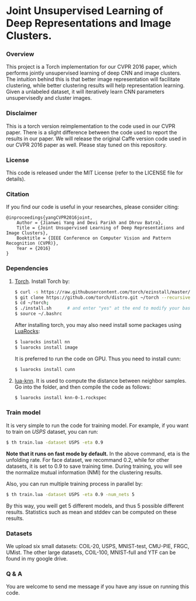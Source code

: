 # Joint Unsupervised Learning of Deep Representations and Image Clusters.

### Overview

This project is a Torch implementation for our CVPR 2016 paper, which performs jointly unsupervised learning of deep CNN and image clusters. The intuition behind this is that better image representation will facilitate clustering, while better clustering results will help representation learning. Given a unlabeled dataset, it will iteratively learn CNN parameters unsupervisedly and cluster images.

### Disclaimer
This is a torch version reimplementation to the code used in our CVPR paper. There is a slight difference between the code used to report the results in our paper. We will release the original Caffe version code used in our CVPR 2016 paper as well. Please stay tuned on this repository.

### License

This code is released under the MIT License (refer to the LICENSE file for details).

### Citation
If you find our code is useful in your researches, please consider citing:

    @inproceedings{yangCVPR2016joint,
        Author = {Jianwei Yang and Devi Parikh and Dhruv Batra},
        Title = {Joint Unsupervised Learning of Deep Representations and Image Clusters},
        Booktitle = {IEEE Conference on Computer Vision and Pattern Recognition (CVPR)},
        Year = {2016}
    }

### Dependencies

1. [Torch](http://torch.ch/). Install Torch by:

   ```bash
   $ curl -s https://raw.githubusercontent.com/torch/ezinstall/master/install-deps | bash
   $ git clone https://github.com/torch/distro.git ~/torch --recursive
   $ cd ~/torch; 
   $ ./install.sh      # and enter "yes" at the end to modify your bashrc
   $ source ~/.bashrc
   ```

   After installing torch, you may also need install some packages using [LuaRocks](https://luarocks.org/):

   ```bash
   $ luarocks install nn
   $ luarocks install image 
   ```

   It is preferred to run the code on GPU. Thus you need to install cunn:

   ```bash
   $ luarocks install cunn
   ```

2. [lua-knn](https://github.com/Saulzar/lua-knn). It is used to compute the distance between neighbor samples. Go into the folder, and then compile the code as follows:

   ```bash
   $ luarocks install knn-0-1.rockspec 
   ```

### Train model

It is very simple to run the code for training model. For example, if you want to train on *USPS* dataset, you can run:

   ```bash
   $ th train.lua -dataset USPS -eta 0.9
   ```

**Note that it runs on fast mode by default.** In the above command, eta is the unfolding rate. For face dataset, we recommand 0.2, while for other datasets, it is set to 0.9 to save training time. During training, you will see the normalize mutual information (NMI) for the clustering results.

Also, you can run multiple training process in parallel by:

   ```bash
   $ th train.lua -dataset USPS -eta 0.9 -num_nets 5
   ```

By this way, you weill get 5 different models, and thus 5 possible different results. Statistics such as mean and stddev can be computed on these results.

### Datasets

We upload six small datasets: COIL-20, USPS, MNIST-test, CMU-PIE, FRGC, UMist. The other large datasets, COIL-100, MNIST-full and YTF can be found in my google drive.

### Q & A

You are welcome to send me message if you have any issue on running this code.

